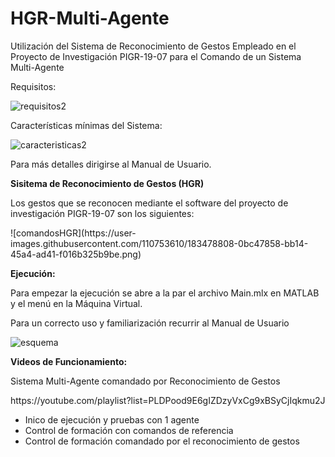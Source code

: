 # HGR-Multi-Agente
Utilización del Sistema de Reconocimiento de Gestos Empleado en el Proyecto de Investigación PIGR-19-07 para el Comando de un Sistema Multi-Agente

<p>Requisitos:</p>

![requisitos2](https://user-images.githubusercontent.com/110753610/190250332-ae133e31-bb90-438e-8374-392f3d774648.png)

<p>Características mínimas del Sistema:</p>

![caracteristicas2](https://user-images.githubusercontent.com/110753610/190250132-add82514-ac32-42b2-8ecb-c8da0878e25f.png)

<p>Para más detalles dirigirse al Manual de Usuario.</p>

<b>Sisitema de Reconocimiento de Gestos (HGR)</b>
<p> Los gestos que se reconocen mediante el software del proyecto de investigación PIGR-19-07 son los siguientes:</p>
![comandosHGR](https://user-images.githubusercontent.com/110753610/183478808-0bc47858-bb14-45a4-ad41-f016b325b9be.png)

<b>Ejecución:</b>
<p>Para empezar la ejecución se abre a la par el archivo Main.mlx en MATLAB y el menú en la Máquina Virtual.</p>
<p>Para un correcto uso y familiarización recurrir al Manual de Usuario</p>

![esquema](https://user-images.githubusercontent.com/110753610/190483139-a3fff37e-f488-499c-91a6-2f5deab56925.png)

<b>Videos de Funcionamiento:</b>
<p>Sistema Multi-Agente comandado por Reconocimiento de Gestos</p>
<p>https://youtube.com/playlist?list=PLDPood9E6gIZDzyVxCg9xBSyCjIqkmu2J</p>
<ul>
<li> Inico de ejecución y pruebas con 1 agente </li>
<li> Control de formación con comandos de referencia </li>
<li> Control de formación comandado por el reconocimiento de gestos </li>
</ul>

